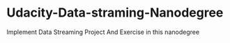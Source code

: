 # Udacity-Data-straming-Nanodegree
Implement Data Streaming Project And Exercise in this nanodegree
